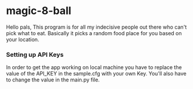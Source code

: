 # magic-8-ball
Hello pals,
This program is for all my indecisive people out there who can't pick what to eat.
Basically it picks a random food place for you based on your location.

### Setting up API Keys
In order to get the app working on local machine you have to replace the value
of the API_KEY in the sample.cfg with your own Key. You'll also have to change the value
in the main.py file.
